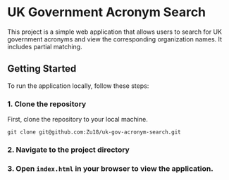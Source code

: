 # UK Government Acronym Search

This project is a simple web application that allows users to search for UK government acronyms and view the corresponding organization names. It includes partial matching.

## Getting Started

To run the application locally, follow these steps:

### 1. Clone the repository

First, clone the repository to your local machine.

`git clone git@github.com:Zu18/uk-gov-acronym-search.git`

### 2. Navigate to the project directory

### 3. Open `index.html` in your browser to view the application.
